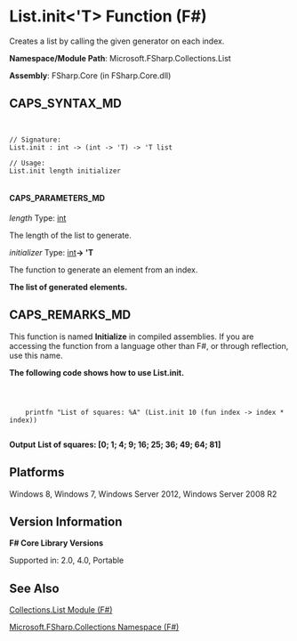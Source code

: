 # List.init<'T> Function (F#)

Creates a list by calling the given generator on each index.

**Namespace/Module Path**: Microsoft.FSharp.Collections.List

**Assembly**: FSharp.Core (in FSharp.Core.dll)


## CAPS_SYNTAX_MD



```


// Signature:
List.init : int -> (int -> 'T) -> 'T list

// Usage:
List.init length initializer


```



#### CAPS_PARAMETERS_MD
*length*
Type: [int](http://msdn.microsoft.com/en-us/library/025d5455-3622-4ea5-9573-3ecbd4ee1375)


The length of the list to generate.


*initializer*
Type: [int](http://msdn.microsoft.com/en-us/library/025d5455-3622-4ea5-9573-3ecbd4ee1375)**-&gt; 'T**


The function to generate an element from an index.



**The list of generated elements.**
## CAPS_REMARKS_MD
This function is named **Initialize** in compiled assemblies. If you are accessing the function from a language other than F#, or through reflection, use this name.

**The following code shows how to use List.init.**


```



    printfn "List of squares: %A" (List.init 10 (fun index -> index * index))


```



**Output**
**List of squares: [0; 1; 4; 9; 16; 25; 36; 49; 64; 81]**
## Platforms
Windows 8, Windows 7, Windows Server 2012, Windows Server 2008 R2


## Version Information
**F# Core Library Versions**

Supported in: 2.0, 4.0, Portable




## See Also
[Collections.List Module &#40;F&#35;&#41;](Collections.List+Module+%28F%23%29.md)

[Microsoft.FSharp.Collections Namespace &#40;F&#35;&#41;](Microsoft.FSharp.Collections+Namespace+%28F%23%29.md)

